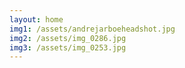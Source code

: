 ```yaml
---
layout: home
img1: /assets/andrejarboeheadshot.jpg
img2: /assets/img_0286.jpg
img3: /assets/img_0253.jpg
---
```


